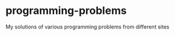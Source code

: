 programming-problems
====================

My solutions of various programming problems from different sites
